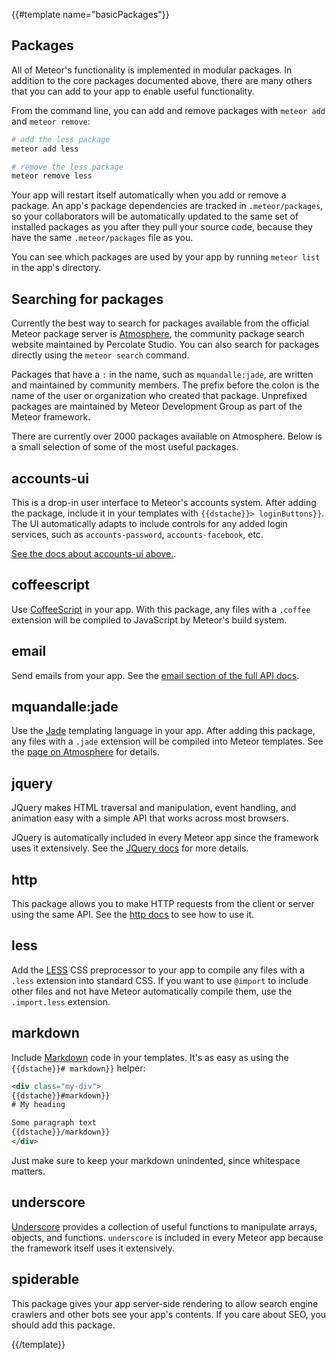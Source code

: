 {{#template name="basicPackages"}}

<h2 id="packages"><span>Packages</span></h2>

All of Meteor's functionality is implemented in modular packages. In addition
to the core packages documented above, there are many others that you can add to
your app to enable useful functionality.

From the command line, you can add and remove packages with `meteor add`
and `meteor remove`:

```bash
# add the less package
meteor add less

# remove the less package
meteor remove less
```

Your app will restart itself automatically when you add or remove a
package.  An app's package dependencies are tracked in `.meteor/packages`,
so your collaborators will be automatically updated to the same set of
installed packages as you after they pull your source code, because they
have the same `.meteor/packages` file as you.

You can see which packages are used by your app by running `meteor list`
in the app's directory.

## Searching for packages

Currently the best way to search for packages available from the official
Meteor package server is [Atmosphere](https://atmospherejs.com/), the
community package search website maintained by Percolate Studio. You can
also search for packages directly using the `meteor search` command.

Packages that have a `:` in the name, such as `mquandalle:jade`, are written and
maintained by community members. The prefix before the colon is the name of the
user or organization who created that package. Unprefixed packages are
maintained by Meteor Development Group as part of the Meteor framework.

There are currently over 2000 packages available on Atmosphere. Below is a small
selection of some of the most useful packages.

## accounts-ui

This is a drop-in user interface to Meteor's accounts system. After adding the
package, include it in your templates with `{{dstache}}> loginButtons}}`. The UI
automatically adapts to include controls for any added login services, such as
`accounts-password`, `accounts-facebook`, etc.

[See the docs about accounts-ui above.](#/basic/accounts).

## coffeescript

Use [CoffeeScript](http://coffeescript.org/) in your app. With this package, any
files with a `.coffee` extension will be compiled to JavaScript by Meteor's
build system.

## email

Send emails from your app. See the [email section of the full API
docs](#/full/email).

<h2 id="jade">mquandalle:jade</h2>

Use the [Jade](http://jade-lang.com/) templating language in your app. After
adding this package, any files with a `.jade` extension will be compiled into
Meteor templates. See the [page on
Atmosphere](https://atmospherejs.com/mquandalle/jade) for details.

## jquery

JQuery makes HTML traversal and manipulation, event handling, and animation
easy with a simple API that works across most browsers.

JQuery is automatically included in every Meteor app since the framework uses it
extensively. See the [JQuery docs](http://jquery.com/) for more details.

## http

This package allows you to make HTTP requests from the client or server using
the same API. See the [http docs](#/full/http) to see how to use it.

## less

Add the [LESS](http://lesscss.org/) CSS preprocessor to your app to
compile any files with a `.less` extension into standard CSS. If you want
to use `@import` to include other files and not have Meteor automatically
compile them, use the `.import.less` extension.

## markdown

Include [Markdown](http://daringfireball.net/projects/markdown/syntax)
code in your templates. It's as easy as using the `{{dstache}}#
markdown}}` helper:

```html
<div class="my-div">
{{dstache}}#markdown}}
# My heading

Some paragraph text
{{dstache}}/markdown}}
</div>
```

Just make sure to keep your markdown unindented, since whitespace matters.

## underscore

[Underscore](http://underscorejs.org/) provides a collection of useful functions
to manipulate arrays, objects, and functions. `underscore` is included in every
Meteor app because the framework itself uses it extensively.

## spiderable

This package gives your app server-side rendering to allow search engine
crawlers and other bots see your app's contents. If you care about SEO, you
should add this package.

{{/template}}
